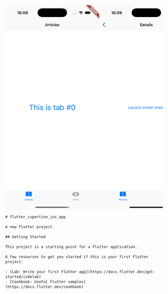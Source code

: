 <!DOCTYPE html>
<html lang="en">
<head>
    <meta charset="UTF-8">
    <meta name="viewport" content="width=device-width, initial-scale=1.0">
    <style>
        .carousel {
            display: flex;
            overflow-x: auto;
            scroll-snap-type: x mandatory;
        }
        .carousel img {
            scroll-snap-align: center;
            max-width: 100%;
            max-height: 100%;
            width: 301.5px;
            height: 655.5px;
        }
        .carousel::-webkit-scrollbar {
            display: none;
        }
    </style>
</head>
<body>
    <div class="carousel">
        <img src="https://github.com/kawin101/flutter_cupertino_ios_app/blob/main/screenshots/Simulator%20Screenshot%20-%20iPhone%2016%20Pro%20-%202025-01-18%20at%2016.09.22.png" alt="Simulator Screenshot 1">
        <img src="https://github.com/kawin101/flutter_cupertino_ios_app/blob/main/screenshots/Simulator%20Screenshot%20-%20iPhone%2016%20Pro%20-%202025-01-18%20at%2016.09.26.png" alt="Simulator Screenshot 2">
        <img src="https://github.com/kawin101/flutter_cupertino_ios_app/blob/main/screenshots/Simulator%20Screenshot%20-%20iPhone%2016%20Pro%20-%202025-01-18%20at%2016.09.29.png" alt="Simulator Screenshot 3">
    </div>

    # flutter_cupertino_ios_app

    A new Flutter project.

    ## Getting Started

    This project is a starting point for a Flutter application.

    A few resources to get you started if this is your first Flutter project:

    - [Lab: Write your first Flutter app](https://docs.flutter.dev/get-started/codelab)
    - [Cookbook: Useful Flutter samples](https://docs.flutter.dev/cookbook)
</body>
</html>